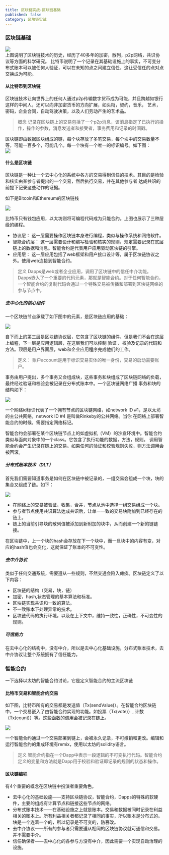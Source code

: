 ```yaml
---
title: 区块链实战-区块链基础
published: false
category: 区块链实战
---
```


### 区块链基础
![](/assets/blockchainInAction/blockchian-basic-1.png)     
上图说明了区块链技术的历史，经历了40多年的加密，散列，p2p网络，共识协议等方面的科学研究。
比特币说明了一个记录在其基础设施上的事实，不可变分布式账本可以被任何人验证，可以在未知的点之间建立信任，这让受信任的点对点交换成为可能。


#### 从比特币到区块链
区块链技术让向世界上的任何人通过p2p传输数字货币成为可能，并且跨越如银行这样的中间人，还可以向非加密货币的方向扩展，如头衔，契约，音乐，
艺术，密码，企业合同，自动驾驶决策，以及人们劳动产生的艺术品。     
>概念 记录在区块链上的交易包括了一个p2p消息，该消息指定了已执行的操作，操作的参数，消息发送者和接受者，事务费用和记录的时间戳。      

区块链即由数据区块组成的链，每个块存放了多笔交易，每个块中的交易数量不等，可能一百多个，可能几个。每一个块有一个唯一的标识编号。如下图：        
![](/assets/blockchainInAction/blockchian-basic-2.png)          

#### 什么是区块链
区块链是一种让一个去中心化的系统中各方的交易得到信任的技术。其目的是检验和核实由某参与者提出的一个交易，然后执行交易，并在其他参与者
达成共识的前提下记录这些动作的证据。

如下是Bitcoin和Ethereum的区块链栈

![](/assets/blockchainInAction/bitcoin-ethereum-stack.png) 

比特币只有钱包应用，以太坊则将可编程代码成为只能合约。上图也展示了三种层级的编程。
* 协议层： 这一层需要操作区块链本身进行编程，类似与操作系统和网络软件。
* 智能合约层： 这一层需要设计和编写检验和核实的规则，规定需要记录在底层链上的数据和消息。智能合约是代表用户应用驱动区块链的引擎。
* 应用层： 这一层应用包括了web框架和用户接口设计等，属于区块链协议之外。使用web连接到智能合约。

>定义 Dapps是web或者企业应用，调用了区块链中的信任中介功能。Dapps嵌入了一个重要的代码元素，那就是智能合约。对于任何智能合约，
>一个智能合约的复制代码会通过一个特殊交易被传播和部署到区块链网络的参与节点中。
##### 去中心化的核心组件
一个区块链节点承载了如下图中的元素，是区块链应用的基础：

![](/assets/blockchainInAction/blockchain-node-stack.png) 

自下而上的第三层是区块链协议层，它包含了区块链的组件，但是我们不会在这层上编程，下一层是应用逻辑层，在这层我们可以控制
验证 、校验及记录的代码和方法。顶层是用户界面层，web和企业应用程序完成他们的工作。

>定义： 账户account是用于标识交易实体的唯一身份，交易的启动需要账户。

事务由用户提出，多个事务又会组成块，这些事务和块组成了区块链网络的负载，最终经过验证和校验会被记录在分布式账本中。一个区块链网络广播
事务和块的结构如下：

![](/assets/blockchainInAction/nodes-network-1.png) 

一个网络id标识代表了一个拥有节点的区块链网络，如network ID #1，是以太坊的主公共网络，network ID #4 是叫做Rinkeby的公共网络。当你
在网络上部署智能合约的时候，需要指定网络标记。

智能合约会部署在某个区块链节点上的如虚拟机（VM）的沙盒环境中。智能合约类似与面向对象中的一个class。它包含了执行功能的数据，方法，规则。
调用智能合约会产生记录在链上的交易。如果任何的验证和校验规则失败，则方法调用会被回滚。

##### 分布式账本技术（DLT）
首先我们需要知道事务是如何在区块链中被记录的，一组交易会组成一个块，块的集合又组成了链。如下：

![](/assets/blockchainInAction/tx-block-blockchain.png) 

* 在网络上的交易被验证，收集，合并，节点从池中选择一组交易组成一个块。
* 参与者节点使用共识算法达成共识后，让单一一致的交易块附加到已经存在的链上。
* 链上的当前引导块的散列值被添加到新附加的块中，从而创建一个新的链链接。

在区块链中，上一个块的hash会存放在下一个块中，而一旦块中的内容有变，对应的hash值也会变化，这就保证了账本的不可变性。

##### 去中介协议
类似于任何交通系统，需要遵从一些规则，不然交通会陷入瘫痪。区块链定义了以下内容：
* 区块链的结构（交易，块，链）
* 加密，hash,状态管理的基本算法和标准。
* 区块链实现共识和一致的算法。
* 不一致账本下处理异常的技术。
* 区块链代码的执行环境，以及在上下文中，维持一致性，正确性，不可变性的规则。

##### 可信能力
在去中心化的结构中，没有中介，所以是去中心化基础设施，分布式账本技术，去中介协议让整个系统拥有了信任能力。

### 智能合约
一下选择以太坊的智能合约讨论，它是定义智能合约的主流区块链

#### 比特币交易和智能合约交易
如下图，比特币所有的交易都是发送值（Tx(sendValue)）。在智能合约区块链中，一个交易嵌入了由智能合约实现的功能。如投票（Tx(vote)）,
计数（Tx(count)）等。这些函数的调用会被记录在链上。

![](/assets/blockchainInAction/加密货币交易和智能合约交易.png) 

一个智能合约通过一个交易部署到链上，会被永久记录，不可撤销和更改。编辑和运行智能合约的集成环境有remix，使用以太坊的solidity语言。



>定义 智能合约指在一个Dapp中表示一段逻辑的不可变执行代码。智能合约定义的变量和方法就是Dapp用于校验和验证即记录的规则的状态和操作。

#### 区块链编程
有4个重要的概念在区块链中扮演者重要角色。
* 去中心化的基础设施——支持区块链协议，智能合约，Dapps的特殊的软硬件，主要的组成有计算节点和链接这些节点的网络。
* 分布式账本技术——在基础设施之上就是账本。交易和数据被同时记录在利益相关的账本上。所有利益相关者都记录了相同的事实，所以账本是分布式的。
块是一个连着一个的，所以记录是不可变的，防篡改。
* 去中介协议——所有的参与者只需要遵从相同的区块链协议就可通信和交易。并不需要中介。
* 信任确保者——去中心化的各参与方没有中介，因此需要一个实现自动治理的设施。


